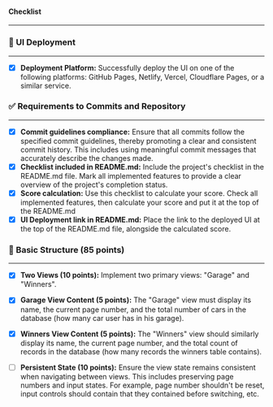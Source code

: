 #### Checklist

---

### 🚀 UI Deployment

---

- [x] __Deployment Platform:__ Successfully deploy the UI on one of the following platforms: GitHub Pages, Netlify, Vercel, Cloudflare Pages, or a similar service.

### ✅ Requirements to Commits and Repository

---
- [x] __Commit guidelines compliance:__ Ensure that all commits follow the specified commit guidelines, thereby promoting a clear and consistent commit history. This includes using meaningful commit messages that accurately describe the changes made.
- [x] __Checklist included in README.md:__ Include the project's checklist in the README.md file. Mark all implemented features to provide a clear overview of the project's completion status.
- [x] __Score calculation:__ Use this checklist to calculate your score. Check all implemented features, then calculate your score and put it at the top of the README.md
- [x] __UI Deployment link in README.md:__ Place the link to the deployed UI at the top of the README.md file, alongside the calculated score.

### 🏁 Basic Structure (85 points)

---
- [x] __Two Views (10 points):__ Implement two primary views: "Garage" and "Winners".
- [x] __Garage View Content (5 points):__ The "Garage" view must display its name, the current page number, and the total number of cars in the database (how many car user has in his garage).
- [x] __Winners View Content (5 points):__ The "Winners" view should similarly display its name, the current page number, and the total count of records in the database (how many records the winners table contains).
- [ ] __Persistent State (10 points):__ Ensure the view state remains consistent when navigating between views. This includes preserving page numbers and input states. For example, page number shouldn't be reset, input controls should contain that they contained before switching, etc.

